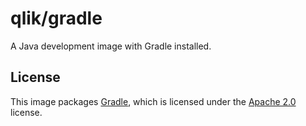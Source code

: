 # qlik/gradle

A Java development image with Gradle installed.

## License

This image packages [Gradle](https://github.com/gradle/gradle), which is licensed under the [Apache 2.0](http://www.apache.org/licenses/LICENSE-2.0) license.
